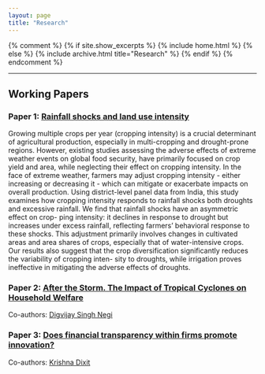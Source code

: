 ```yaml
---
layout: page
title: "Research"
---
```


{% comment %}
{% if site.show_excerpts %}
  {% include home.html %}
{% else %}
  {% include archive.html title="Research" %}
{% endif %}
{% endcomment %}

<!--
## Published Papers


### Paper 1: [Title of the Published Paper](#link-to-paper1)
A brief description of the published paper. This may include details like the research question, methodology, and findings.

### Paper 2: [Title of the Published Paper](#link-to-paper2)
Another description for a published paper with relevant details and a link to the full paper.

-->
---

## Working Papers

### Paper 1: [Rainfall shocks and land use intensity](https://www.dropbox.com/scl/fi/c8lz7lfn6bee1isg7wvvl/chapter_1.pdf?rlkey=xhilg6e3zcxgee9femy2apv2j&st=ftwzjqht&dl=0)
Growing multiple crops per year (cropping intensity) is a crucial determinant of agricultural
production, especially in multi-cropping and drought-prone regions. However, existing studies
assessing the adverse effects of extreme weather events on global food security, have primarily
focused on crop yield and area, while neglecting their effect on cropping intensity. In the face
of extreme weather, farmers may adjust cropping intensity - either increasing or decreasing it - 
which can mitigate or exacerbate impacts on overall production. Using district-level panel
data from India, this study examines how cropping intensity responds to rainfall shocks both
droughts and excessive rainfall. We find that rainfall shocks have an asymmetric effect on crop-
ping intensity: it declines in response to drought but increases under excess rainfall, reflecting
farmers’ behavioral response to these shocks. This adjustment primarily involves changes in
cultivated areas and area shares of crops, especially that of water-intensive crops. Our results
also suggest that the crop diversification significantly reduces the variability of cropping inten-
sity to droughts, while irrigation proves ineffective in mitigating the adverse effects of droughts.

### Paper 2: [After the Storm. The Impact of Tropical Cyclones on Household Welfare](#)
Co-authors: [Digvijay Singh Negi](https://sites.google.com/view/digvijaysnegi/home?authuser=0)

### Paper 3: [Does financial transparency within firms promote innovation?](#)
Co-authors: [Krishna Dixit](https://www.imthyderabad.edu.in/faculty/krishnadixit)





